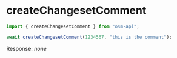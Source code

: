# createChangesetComment

```ts
import { createChangesetComment } from "osm-api";

await createChangesetComment(1234567, "this is the comment");
```

Response: _none_
